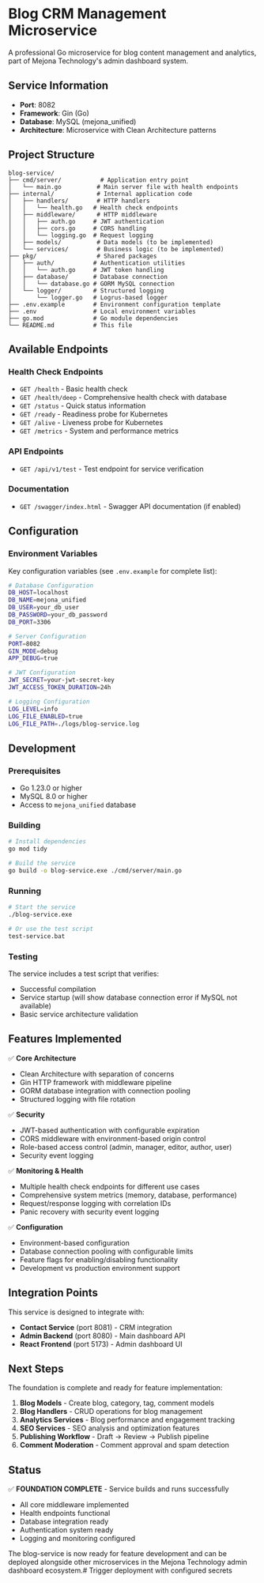 # Blog CRM Management Microservice

A professional Go microservice for blog content management and analytics, part of Mejona Technology's admin dashboard system.

## Service Information

- **Port**: 8082
- **Framework**: Gin (Go)
- **Database**: MySQL (mejona_unified)
- **Architecture**: Microservice with Clean Architecture patterns

## Project Structure

```
blog-service/
├── cmd/server/           # Application entry point
│   └── main.go          # Main server file with health endpoints
├── internal/            # Internal application code
│   ├── handlers/        # HTTP handlers
│   │   └── health.go   # Health check endpoints
│   ├── middleware/      # HTTP middleware
│   │   ├── auth.go     # JWT authentication
│   │   ├── cors.go     # CORS handling
│   │   └── logging.go  # Request logging
│   ├── models/          # Data models (to be implemented)
│   └── services/        # Business logic (to be implemented)
├── pkg/                 # Shared packages
│   ├── auth/           # Authentication utilities
│   │   └── auth.go     # JWT token handling
│   ├── database/       # Database connection
│   │   └── database.go # GORM MySQL connection
│   └── logger/         # Structured logging
│       └── logger.go   # Logrus-based logger
├── .env.example        # Environment configuration template
├── .env                # Local environment variables
├── go.mod              # Go module dependencies
└── README.md           # This file
```

## Available Endpoints

### Health Check Endpoints
- `GET /health` - Basic health check
- `GET /health/deep` - Comprehensive health check with database
- `GET /status` - Quick status information
- `GET /ready` - Readiness probe for Kubernetes
- `GET /alive` - Liveness probe for Kubernetes
- `GET /metrics` - System and performance metrics

### API Endpoints
- `GET /api/v1/test` - Test endpoint for service verification

### Documentation
- `GET /swagger/index.html` - Swagger API documentation (if enabled)

## Configuration

### Environment Variables

Key configuration variables (see `.env.example` for complete list):

```bash
# Database Configuration
DB_HOST=localhost
DB_NAME=mejona_unified
DB_USER=your_db_user
DB_PASSWORD=your_db_password
DB_PORT=3306

# Server Configuration
PORT=8082
GIN_MODE=debug
APP_DEBUG=true

# JWT Configuration
JWT_SECRET=your-jwt-secret-key
JWT_ACCESS_TOKEN_DURATION=24h

# Logging Configuration
LOG_LEVEL=info
LOG_FILE_ENABLED=true
LOG_FILE_PATH=./logs/blog-service.log
```

## Development

### Prerequisites

- Go 1.23.0 or higher
- MySQL 8.0 or higher
- Access to `mejona_unified` database

### Building

```bash
# Install dependencies
go mod tidy

# Build the service
go build -o blog-service.exe ./cmd/server/main.go
```

### Running

```bash
# Start the service
./blog-service.exe

# Or use the test script
test-service.bat
```

### Testing

The service includes a test script that verifies:
- Successful compilation
- Service startup (will show database connection error if MySQL not available)
- Basic service architecture validation

## Features Implemented

✅ **Core Architecture**
- Clean Architecture with separation of concerns
- Gin HTTP framework with middleware pipeline
- GORM database integration with connection pooling
- Structured logging with file rotation

✅ **Security**
- JWT-based authentication with configurable expiration
- CORS middleware with environment-based origin control
- Role-based access control (admin, manager, editor, author, user)
- Security event logging

✅ **Monitoring & Health**
- Multiple health check endpoints for different use cases
- Comprehensive system metrics (memory, database, performance)
- Request/response logging with correlation IDs
- Panic recovery with security event logging

✅ **Configuration**
- Environment-based configuration
- Database connection pooling with configurable limits
- Feature flags for enabling/disabling functionality
- Development vs production environment support

## Integration Points

This service is designed to integrate with:
- **Contact Service** (port 8081) - CRM integration
- **Admin Backend** (port 8080) - Main dashboard API
- **React Frontend** (port 5173) - Admin dashboard UI

## Next Steps

The foundation is complete and ready for feature implementation:

1. **Blog Models** - Create blog, category, tag, comment models
2. **Blog Handlers** - CRUD operations for blog management
3. **Analytics Services** - Blog performance and engagement tracking
4. **SEO Services** - SEO analysis and optimization features
5. **Publishing Workflow** - Draft → Review → Publish pipeline
6. **Comment Moderation** - Comment approval and spam detection

## Status

✅ **FOUNDATION COMPLETE** - Service builds and runs successfully
- All core middleware implemented
- Health endpoints functional
- Database integration ready
- Authentication system ready
- Logging and monitoring configured

The blog-service is now ready for feature development and can be deployed alongside other microservices in the Mejona Technology admin dashboard ecosystem.# Trigger deployment with configured secrets

